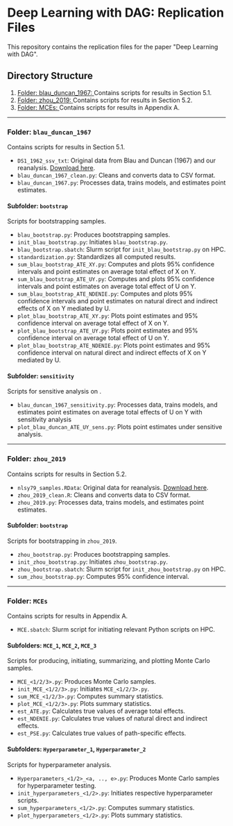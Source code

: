 # Deep Learning with DAG: Replication Files

This repository contains the replication files for the paper "Deep Learning with DAG".

## Directory Structure

1. [Folder: blau_duncan_1967: ](#folder-blau_duncan_1967)
   Contains scripts for results in Section 5.1.
2. [Folder: zhou_2019: ](#folder-zhou_2019)
   Contains scripts for results in Section 5.2.
3. [Folder: MCEs: ](#folder-mces)
   Contains scripts for results in Appendix A.

---

### Folder: `blau_duncan_1967`
Contains scripts for results in Section 5.1.

- `DS1_1962_ssv_txt`: Original data from Blau and Duncan (1967) and our reanalysis. [Download here](https://scholar.harvard.edu/files/xzhou/files/zhou2019_college_replication.zip).
- `blau_duncan_1967_clean.py`: Cleans and converts data to CSV format.
- `blau_duncan_1967.py`: Processes data, trains models, and estimates point estimates.

#### Subfolder: `bootstrap`
Scripts for bootstrapping samples.

- `blau_bootstrap.py`: Produces bootstrapping samples.
- `init_blau_bootstrap.py`: Initiates `blau_bootstrap.py`.
- `blau_bootstrap.sbatch`: Slurm script for `init_blau_bootstrap.py` on HPC.
- `standardization.py`: Standardizes all computed results.
- `sum_blau_bootstrap_ATE_XY.py`: Computes and plots 95% confidence intervals and point estimates on average total effect of X on Y.
- `sum_blau_bootstrap_ATE_UY.py`: Computes and plots 95% confidence intervals and point estimates on average total effect of U on Y.
- `sum_blau_bootstrap_ATE_NDENIE.py`: Computes and plots 95% confidence intervals and point estimates on natural direct and indirect effects of X on Y mediated by U.
- `plot_blau_bootstrap_ATE_XY.py`: Plots point estimates and 95% confidence interval on average total effect of X on Y.
- `plot_blau_bootstrap_ATE_UY.py`: Plots point estimates and 95% confidence interval on average total effect of U on Y.
- `plot_blau_bootstrap_ATE_NDENIE.py`: Plots point estimates and 95% confidence interval on natural direct and indirect effects of X on Y mediated by U.

#### Subfolder: `sensitivity`
Scripts for sensitive analysis on .

- `blau_duncan_1967_sensitivity.py`: Processes data, trains models, and estimates point estimates on average total effects of U on Y with sensitivity analysis
- `plot_blau_duncan_ATE_UY_sens.py`: Plots point estimates under sensitive analysis.

---

### Folder: `zhou_2019`
Contains scripts for results in Section 5.2.

- `nlsy79_samples.RData`: Original data for reanalysis. [Download here](https://scholar.harvard.edu/files/xzhou/files/zhou2019_college_replication.zip).
- `zhou_2019_clean.R`: Cleans and converts data to CSV format.
- `zhou_2019.py`: Processes data, trains models, and estimates point estimates.

#### Subfolder: `bootstrap`
Scripts for bootstrapping in `zhou_2019`.

- `zhou_bootstrap.py`: Produces bootstrapping samples.
- `init_zhou_bootstrap.py`: Initiates `zhou_bootstrap.py`.
- `zhou_bootstrap.sbatch`: Slurm script for `init_zhou_bootstrap.py` on HPC.
- `sum_zhou_bootstrap.py`: Computes 95% confidence interval.

---

### Folder: `MCEs`
Contains scripts for results in Appendix A.

- `MCE.sbatch`: Slurm script for initiating relevant Python scripts on HPC.

#### Subfolders: `MCE_1`, `MCE_2`, `MCE_3`
Scripts for producing, initiating, summarizing, and plotting Monte Carlo samples.

- `MCE_<1/2/3>.py`: Produces Monte Carlo samples.
- `init_MCE_<1/2/3>.py`: Initiates `MCE_<1/2/3>.py`.
- `sum_MCE_<1/2/3>.py`: Computes summary statistics.
- `plot_MCE_<1/2/3>.py`: Plots summary statistics.
- `est_ATE.py`: Calculates true values of average total effects.
- `est_NDENIE.py`: Calculates true values of natural direct and indirect effects.
- `est_PSE.py`: Calculates true values of path-specific effects.

#### Subfolders: `Hyperparameter_1`, `Hyperparameter_2`
Scripts for hyperparameter analysis.

- `Hyperparameters_<1/2>_<a, .., e>.py`: Produces Monte Carlo samples for hyperparameter testing.
- `init_hyperparameters_<1/2>.py`: Initiates respective hyperparameter scripts.
- `sum_hyperparameters_<1/2>.py`: Computes summary statistics.
- `plot_hyperparameters_<1/2>.py`: Plots summary statistics.
